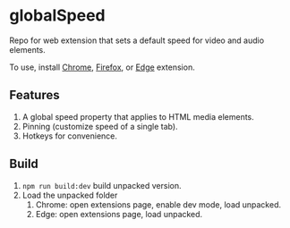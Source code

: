 # globalSpeed 
Repo for web extension that sets a default speed for video and audio elements.  

To use, install [Chrome](https://chrome.google.com/webstore/detail/global-speed-youtube-netf/jpbjcnkcffbooppibceonlgknpkniiff?hl=en), [Firefox](https://addons.mozilla.org/en-US/firefox/addon/global-speed/), or [Edge](https://microsoftedge.microsoft.com/addons/detail/mjhlabbcmjflkpjknnicihkfnmbdfced) extension.

## Features
1. A global speed property that applies to HTML media elements.
1. Pinning (customize speed of a single tab). 
1. Hotkeys for convenience. 

## Build 
1. `npm run build:dev` build unpacked version. 
1. Load the unpacked folder
   1. Chrome: open extensions page, enable dev mode, load unpacked. 
   1. Edge: open extensions page, load unpacked.

